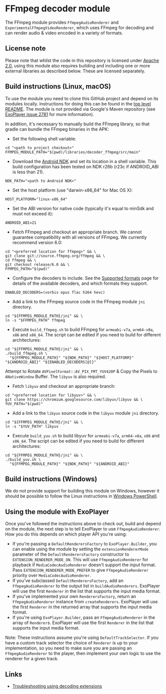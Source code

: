 # FFmpeg decoder module

The FFmpeg module provides `FfmpegAudioRenderer` and `ExperimentalFfmpegVideoRenderer`, which uses FFmpeg for decoding
and can render audio & video encoded in a variety of formats.

## License note

Please note that whilst the code in this repository is licensed under
[Apache 2.0][], using this module also requires building and including one or
more external libraries as described below. These are licensed separately.

[Apache 2.0]: ../../LICENSE

## Build instructions (Linux, macOS)

To use the module you need to clone this GitHub project and depend on its
modules locally. Instructions for doing this can be found in the
[top level README][]. The module is not provided via Google's Maven repository
(see [ExoPlayer issue 2781][] for more information).

In addition, it's necessary to manually build the FFmpeg library, so that gradle
can bundle the FFmpeg binaries in the APK:

* Set the following shell variable:

```
cd "<path to project checkout>"
FFMPEG_MODULE_PATH="$(pwd)/libraries/decoder_ffmpeg/src/main"
```

*   Download the [Android NDK][] and set its location in a shell variable. This
    build configuration has been tested on NDK r26b (r23c if ANDROID_ABI is less
    than 21).

```
NDK_PATH="<path to Android NDK>"
```

* Set the host platform (use "darwin-x86_64" for Mac OS X):

```
HOST_PLATFORM="linux-x86_64"
```

*   Set the ABI version for native code (typically it's equal to minSdk and must
    not exceed it):

```
ANDROID_ABI=21
```

*   Fetch FFmpeg and checkout an appropriate branch. We cannot guarantee
    compatibility with all versions of FFmpeg. We currently recommend version
    6.0:

```
cd "<preferred location for ffmpeg>" && \
git clone git://source.ffmpeg.org/ffmpeg && \
cd ffmpeg && \
git checkout release/6.0 && \
FFMPEG_PATH="$(pwd)"
```

* Configure the decoders to include. See the [Supported formats][] page for
  details of the available decoders, and which formats they support.

```
ENABLED_DECODERS=(vorbis opus flac h264 hevc)
```

*   Add a link to the FFmpeg source code in the FFmpeg module `jni` directory.

```
cd "${FFMPEG_MODULE_PATH}/jni" && \
ln -s "$FFMPEG_PATH" ffmpeg
```

* Execute `build_ffmpeg.sh` to build FFmpeg for `armeabi-v7a`, `arm64-v8a`,
  `x86` and `x86_64`. The script can be edited if you need to build for
  different architectures:

```
cd "${FFMPEG_MODULE_PATH}/jni" && \
./build_ffmpeg.sh \
  "${FFMPEG_MODULE_PATH}" "${NDK_PATH}" "${HOST_PLATFORM}" "${ANDROID_ABI}" "${ENABLED_DECODERS[@]}"
```


Attempt to Rotate ``AVPixelFormat::AV_PIX_FMT_YUV420P`` & Copy the Pixels to ``ANativeWindow`` Buffer. The `libyuv` is also required.

* Fetch `libyuv` and checkout an appropriate branch:

```
cd "<preferred location for libyuv>" && \
git clone https://chromium.googlesource.com/libyuv/libyuv && \
YUV_PATH="$(pwd)"
```

*   Add a link to the `libyuv` source code in the `libyuv` module `jni` directory.

```
cd "${FFMPEG_MODULE_PATH}/jni" && \
ln -s "$YUV_PATH" libyuv
```

* Execute `build_yuv.sh` to build libyuv for `armeabi-v7a`, `arm64-v8a`,
  `x86` and `x86_64`. The script can be edited if you need to build for
  different architectures:

```
cd "${FFMPEG_MODULE_PATH}/jni" && \
./build_yuv.sh \
  "${FFMPEG_MODULE_PATH}" "${NDK_PATH}" "${ANDROID_ABI}"
```

## Build instructions (Windows)

We do not provide support for building this module on Windows, however it should
be possible to follow the Linux instructions in [Windows PowerShell][].

[Windows PowerShell]: https://docs.microsoft.com/en-us/powershell/scripting/getting-started/getting-started-with-windows-powershell

## Using the module with ExoPlayer

Once you've followed the instructions above to check out, build and depend on
the module, the next step is to tell ExoPlayer to use `FfmpegAudioRenderer`. How
you do this depends on which player API you're using:

*   If you're passing a `DefaultRenderersFactory` to `ExoPlayer.Builder`, you
    can enable using the module by setting the `extensionRendererMode` parameter
    of the `DefaultRenderersFactory` constructor to
    `EXTENSION_RENDERER_MODE_ON`. This will use `FfmpegAudioRenderer` for
    playback if `MediaCodecAudioRenderer` doesn't support the input format. Pass
    `EXTENSION_RENDERER_MODE_PREFER` to give `FfmpegAudioRenderer` priority over
    `MediaCodecAudioRenderer`.
*   If you've subclassed `DefaultRenderersFactory`, add an `FfmpegAudioRenderer`
    to the output list in `buildAudioRenderers`. ExoPlayer will use the first
    `Renderer` in the list that supports the input media format.
*   If you've implemented your own `RenderersFactory`, return an
    `FfmpegAudioRenderer` instance from `createRenderers`. ExoPlayer will use
    the first `Renderer` in the returned array that supports the input media
    format.
*   If you're using `ExoPlayer.Builder`, pass an `FfmpegAudioRenderer` in the
    array of `Renderer`s. ExoPlayer will use the first `Renderer` in the list
    that supports the input media format.

Note: These instructions assume you're using `DefaultTrackSelector`. If you have
a custom track selector the choice of `Renderer` is up to your implementation,
so you need to make sure you are passing an `FfmpegAudioRenderer` to the player,
then implement your own logic to use the renderer for a given track.

[top level README]: ../../README.md
[Android NDK]: https://developer.android.com/tools/sdk/ndk/index.html
[ExoPlayer issue 2781]: https://github.com/google/ExoPlayer/issues/2781
[Supported formats]: https://developer.android.com/media/media3/exoplayer/supported-formats#ffmpeg-library

## Links

*   [Troubleshooting using decoding extensions][]

[Troubleshooting using decoding extensions]: https://developer.android.com/media/media3/exoplayer/troubleshooting#how-can-i-get-a-decoding-library-to-load-and-be-used-for-playback